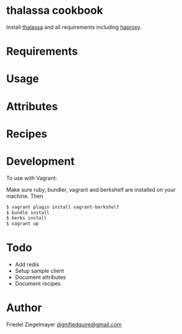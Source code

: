 # thalassa cookbook

Install [thalassa] and all requirements including [haproxy].

# Requirements

# Usage

# Attributes

# Recipes

# Development

To use with Vagrant:

Make sure ruby, bundler, vagrant and berkshelf are installed on your machine. Then

```bash
$ vagrant plugin install vagrant-berkshelf
$ bundle install
$ berks install
$ vagrant up
```

# Todo

* Add redis
* Setup sample client
* Document attributes
* Document recipes

# Author

Friedel Ziegelmayer <dignifiedquire@gmail.com>

[thalassa]: https://github.com/PearsonEducation/thalassa
[haproxy]: http://haproxy.1wt.eu/
